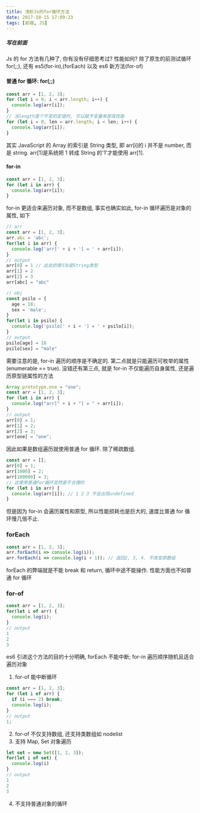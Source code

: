 ```yaml
---
title: 浅析Js的for循环方法
date: 2017-10-15 17:09:23
tags: [前端, JS]
---
```


##### 写在前面

Js 的 for 方法有几种了, 你有没有仔细思考过? 性能如何?
除了原生的前测试循环 for(;;), 还有 es5(for-in),(forEach) 以及 es6 新方法(for-of)

#### 普通 for 循环: for(;;)

```javascript
const arr = [1, 2, 3];
for (let i = 0; i < arr.length; i++) {
  console.log(arr[i]);
}
// 当length是个不变的定值时, 可以赋予变量来提高性能
for (let i = 0, len = arr.length; i < len; i++) {
  console.log(arr[i]);
}
```

其实 JavaScript 的 Array 的索引是 String 类型, 即 arr[i]的 i 并不是 number, 而是 string. arr[1]是系统把 1 转成 String 的'1'才能使用 arr[1].

<!-- more -->

#### for-in

```javascript
const arr = [1, 2, 3];
for (let i in arr) {
  console.log(arr[i]);
}
```

for-in 更适合来遍历对象, 而不是数组, 事实也确实如此, for-in 循环遍历是对象的属性, 如下

```javascript
// arr
const arr = [1, 2, 3];
arr.abc = 'abc';
for(let i in arr) {
  console.log('arr[' + i + '] = ' + arr[i]);
}
// output
arr[0] = 1 // 此处的索引0是String类型
arr[1] = 2
arr[2] = 3
arr[abc] = "abc"

// obj
const psilo = {
  age = 18;
  sex = 'male';
}
for(let i in psilo) {
  console.log('psilo[' + i + '] = ' + psilo[i]);
}
// output
psilo[age] = 18
psilo[sex] = "male"
```

需要注意的是, for-in 遍历的顺序是不确定的. 第二点就是只能遍历可枚举的属性(enumerable == true).
没错还有第三点, 就是 for-in 不仅能遍历自身属性, 还是遍历原型链属性的方法

```javascript
Array.prototype.one = "one";
const arr = [1, 2, 3];
for (let i in arr) {
  console.log("arr[" + i + "] = " + arr[i]);
}
// output
arr[0] = 1;
arr[1] = 2;
arr[2] = 3;
arr[one] = "one";
```

因此如果是数组遍历就使用普通 for 循环. 除了稀疏数组.

```javascript
const arr = [];
arr[0] = 1;
arr[1000] = 2;
arr[100000] = 3;
// 这使用普通for循环显然是不合理的
for (let i in arr) {
  console.log(arr[i]); // 1 2 3 不会出现undefined
}
```

但是因为 for-in 会遍历属性和原型, 所以性能损耗也是巨大的, 速度比普通 for 循环慢几倍不止.

### forEach

```JavaScript
const arr = [1, 2, 3];
arr.forEach(i => console.log(i));
arr.forEach(i => console.log(i + 1)); // 返回2, 3, 4. 不改变原数组
```

forEach 的弊端就是不能 break 和 return, 循环中途不能操作. 性能方面也不如普通 for 循环

### for-of

```JavaScript
const arr = [1, 2, 3];
for(let i of arr) {
  console.log(i);
}
// output
1
2
3
```

es6 引进这个方法的目的十分明确, forEach 不能中断; for-in 遍历顺序随机且适合遍历对象

1. for-of 能中断循环

```javascript
const arr = [1, 2, 3];
for (let i of arr) {
  if (i === 2) break;
  console.log(i);
}
// output
1;
```

2. for-of 不仅支持数组, 还支持类数组如 nodelist
3. 支持 Map, Set 对象遍历

```JavaScript
let set = new Set([1, 2, 3]);
for(let i of set) {
  console.log(i)
}
// output
1
2
3
```

4. 不支持普通对象的循环
